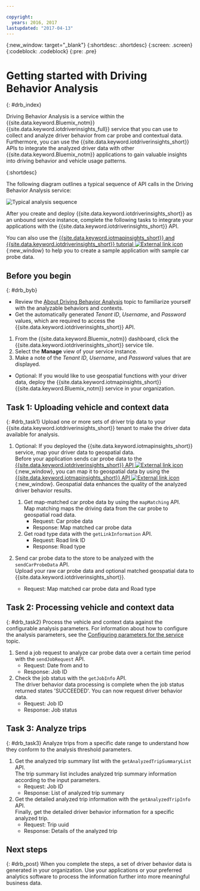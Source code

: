 ```yaml
---

copyright:
  years: 2016, 2017
lastupdated: "2017-04-13"
---
```


{:new_window: target="_blank"}
{:shortdesc: .shortdesc}
{:screen: .screen}
{:codeblock: .codeblock}
{:pre: .pre}

# Getting started with Driving Behavior Analysis
{: #drb_index}

Driving Behavior Analysis is a service within the {{site.data.keyword.Bluemix_notm}} {{site.data.keyword.iotdriverinsights_full}} service that you can use to collect and analyze driver behavior from car probe and contextual data. Furthermore, you can use the {{site.data.keyword.iotdriverinsights_short}} APIs to integrate the analyzed driver data with other {{site.data.keyword.Bluemix_notm}} applications to gain valuable insights into driving behavior and vehicle usage patterns.

{:shortdesc}

The following diagram outlines a typical sequence of API calls in the Driving Behavior Analysis service:

![Typical analysis sequence](images/sequence_diagram.png "Typical analysis sequence")

After you create and deploy {{site.data.keyword.iotdriverinsights_short}} as an unbound service instance, complete the following tasks to integrate your applications with the {{site.data.keyword.iotdriverinsights_short}} API.

You can also use the [{{site.data.keyword.iotmapinsights_short}} and {{site.data.keyword.iotdriverinsights_short}} tutorial ![External link icon](../../icons/launch-glyph.svg "External link icon")](https://github.com/IBM-Bluemix/car-data-management){:new_window} to help you to create a sample application with sample car probe data.


## Before you begin
{: #drb_byb}

- Review the [About Driving Behavior Analysis](drb_iotdriverinsights_overview.html) topic to familiarize yourself with the analyzable behaviors and contexts.
- Get the automatically generated *Tenant ID*, *Username*, and *Password* values, which are required to access the {{site.data.keyword.iotdriverinsights_short}} API.

1. From the {{site.data.keyword.Bluemix_notm}} dashboard, click the {{site.data.keyword.iotdriverinsights_short}} service tile.
2. Select the **Manage** view of your service instance.
3. Make a note of the *Tenant ID*, *Username*, and *Password* values that are displayed.

- Optional: If you would like to use geospatial functions with your driver data, deploy the {{site.data.keyword.iotmapinsights_short}} {{site.data.keyword.Bluemix_notm}} service in your organization.

## Task 1: Uploading vehicle and context data
{: #drb_task1}
Upload one or more sets of driver trip data to your {{site.data.keyword.iotdriverinsights_short}} tenant to make the driver data available for analysis.

1. Optional: If you deployed the {{site.data.keyword.iotmapinsights_short}} service, map your driver data to geospatial data.  
Before your application sends car probe data to the [{{site.data.keyword.iotdriverinsights_short}} API ![External link icon](../../icons/launch-glyph.svg "External link icon")](http://ibm.biz/IoTDriverBehavior_APIdoc){:new_window}, you can map it to geospatial data by using the [{{site.data.keyword.iotmapinsights_short}} API ![External link icon](../../icons/launch-glyph.svg "External link icon")](http://ibm.biz/IoTContextMapping_APIdoc){:new_window}. Geospatial data enhances the quality of the analyzed driver behavior results.

     1. Get map-matched car probe data by using the `mapMatching` API.  
     Map matching maps the driving data from the car probe to geospatial road data.
        - Request: Car probe data
        - Response: Map matched car probe data
     2. Get road type data with the `getLinkInformation` API.  
        - Request: Road link ID
        - Response: Road type
2. Send car probe data to the store to be analyzed with the `sendCarProbeData` API.  
Upload your raw car probe data and optional matched geospatial data to {{site.data.keyword.iotdriverinsights_short}}.
   - Request: Map matched car probe data and Road type

## Task 2: Processing vehicle and context data  
{: #drb_task2}
Process the vehicle and context data against the configurable analysis parameters. For information about how to configure the analysis parameters, see the [Configuring parameters for the service](drb_iotdriverinsights_admin.html#configureparameters) topic.

1. Send a job request to analyze car probe data over a certain time period with the `sendJobRequest` API.
   - Request: Date from and to
   - Response: Job ID
2. Check the job status with the `getJobInfo` API.  
The driver behavior data processing is complete when the job status returned states 'SUCCEEDED'. You can now request driver behavior data.
   - Request: Job ID
   - Response: Job status

## Task 3: Analyze trips
{: #drb_task3}
Analyze trips from a specific date range to understand how they conform to the analysis threshold parameters.

1. Get the analyzed trip summary list with the `getAnalyzedTripSummaryList` API.  
The trip summary list includes analyzed trip summary information according to the input parameters.
   - Request: Job ID
   - Response: List of analyzed trip summary
2. Get the detailed analyzed trip information with the `getAnalyzedTripInfo` API.  
Finally, get the detailed driver behavior information for a specific analyzed trip.
   - Request: Trip uuid
   - Response: Details of the analyzed trip

## Next steps
{: #drb_post}
When you complete the steps, a set of driver behavior data is generated in your organization.  Use your applications or your preferred analytics software to process the information further into more meaningful business data.
